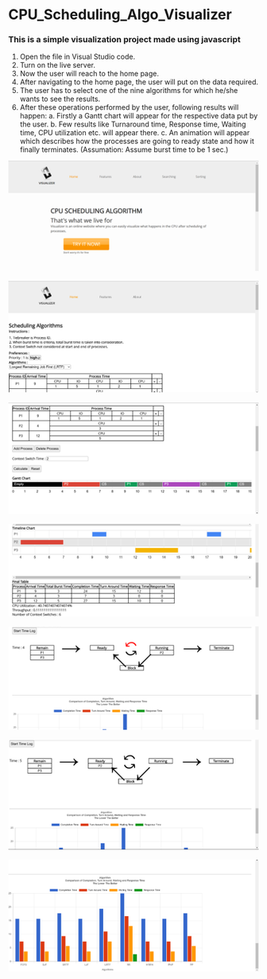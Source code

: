 # CPU_Scheduling_Algo_Visualizer
### This is a simple visualization project made using javascript 
1.	Open the file in Visual Studio code.
2.	Turn on the live server.
3.	Now the user will reach to the home page.
4.	After navigating to the home page, the user will put on the data required.
5.	The user has to select one of the nine algorithms for which he/she wants to see the results.
6.	After these operations performed by the user, following results will happen:
a.	Firstly a Gantt chart will appear for the respective data put by the user.
b.	Few results like Turnaround time, Response time, Waiting time, CPU utilization etc. will appear there.
c.	An animation will appear which describes how the processes are going to ready state and how it finally terminates.
(Assumation: Assume burst time to be 1 sec.)

<img src="Screenshot (1).png"> <br/><br/>
<img src="Screenshot (2).png"> <br/><br/>
<img src="Screenshot (3).png"> <br/><br/>
<img src="Screenshot (4).png"> <br/><br/>
<img src="Screenshot (5).png"> <br/><br/>
<img src="Screenshot (6).png"> <br/><br/>
<img src="Screenshot (7).png"> <br/><br/>





